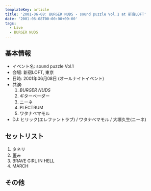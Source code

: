 ```yaml
---
templateKey: article
title: '2001-06-08: BURGER NUDS - sound puzzle Vol.1 at 新宿LOFT'
date: '2001-06-08T00:00:00+09:00'
tags:
  - Live
  - BURGER NUDS
---
```

## 基本情報

* イベント名: sound puzzle Vol.1
* 会場: 新宿LOFT, 東京
* 日時: 2001年06月08日 (オールナイトイベント)
* 共演:
  1. *BURGER NUDS*
  1. ギターベーダー
  1. ニーネ
  1. PLECTRUM
  1. ワタナベマモル
* DJ: ヒリック(エレファントラブ) / ワタナベマモル / 大塚久生(ニーネ)

## セットリスト

1. タネリ
1. 歪み
1. BRAVE GIRL IN HELL
1. MARCH

## その他


